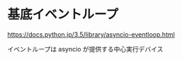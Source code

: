 
# 基底イベントループ

https://docs.python.jp/3.5/library/asyncio-eventloop.html

イベントループは asyncio が提供する中心実行デバイス    

